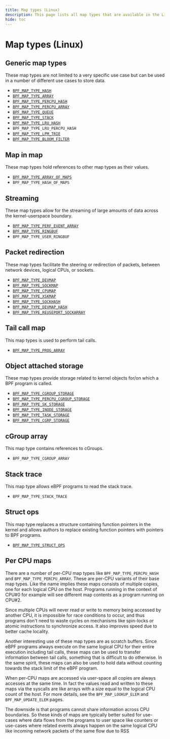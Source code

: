 ```yaml
---
title: Map types (Linux)
description: This page lists all map types that are available in the Linux kernel. They are categorized based on their functionality.
hide: toc
---
```


# Map types (Linux)

## Generic map types

These map types are not limited to a very specific use case but can be used in a number of different use cases to store data.

  * [`BPF_MAP_TYPE_HASH`](BPF_MAP_TYPE_HASH.md)
  * [`BPF_MAP_TYPE_ARRAY`](BPF_MAP_TYPE_ARRAY.md)
  * [`BPF_MAP_TYPE_PERCPU_HASH`](BPF_MAP_TYPE_PERCPU_HASH.md)
  * [`BPF_MAP_TYPE_PERCPU_ARRAY`](BPF_MAP_TYPE_PERCPU_ARRAY.md)
  * [`BPF_MAP_TYPE_QUEUE`](BPF_MAP_TYPE_QUEUE.md)
  * [`BPF_MAP_TYPE_STACK`](BPF_MAP_TYPE_STACK.md)
  * [`BPF_MAP_TYPE_LRU_HASH`](BPF_MAP_TYPE_LRU_HASH.md)
  * `BPF_MAP_TYPE_LRU_PERCPU_HASH`
  * [`BPF_MAP_TYPE_LPM_TRIE`](BPF_MAP_TYPE_LPM_TRIE.md)
  * [`BPF_MAP_TYPE_BLOOM_FILTER`](BPF_MAP_TYPE_BLOOM_FILTER.md)

## Map in map

These map types hold references to other map types as their values.

  * [`BPF_MAP_TYPE_ARRAY_OF_MAPS`](BPF_MAP_TYPE_ARRAY_OF_MAPS.md)
  * `BPF_MAP_TYPE_HASH_OF_MAPS`

## Streaming

These map types allow for the streaming of large amounts of data across the kernel-userspace boundary.

  * [`BPF_MAP_TYPE_PERF_EVENT_ARRAY`](BPF_MAP_TYPE_PERF_EVENT_ARRAY.md)
  * [`BPF_MAP_TYPE_RINGBUF`](BPF_MAP_TYPE_RINGBUF.md)
  * `BPF_MAP_TYPE_USER_RINGBUF`

## Packet redirection

These map types facilitate the steering or redirection of packets, between network devices, logical CPUs, or sockets.

  * [`BPF_MAP_TYPE_DEVMAP`](BPF_MAP_TYPE_DEVMAP.md)
  * [`BPF_MAP_TYPE_SOCKMAP`](BPF_MAP_TYPE_SOCKMAP.md)
  * [`BPF_MAP_TYPE_CPUMAP`](BPF_MAP_TYPE_CPUMAP.md)
  * [`BPF_MAP_TYPE_XSKMAP`](BPF_MAP_TYPE_XSKMAP.md)
  * [`BPF_MAP_TYPE_SOCKHASH`](BPF_MAP_TYPE_SOCKHASH.md)
  * [`BPF_MAP_TYPE_DEVMAP_HASH`](BPF_MAP_TYPE_DEVMAP_HASH.md)
  * [`BPF_MAP_TYPE_REUSEPORT_SOCKARRAY`](BPF_MAP_TYPE_REUSEPORT_SOCKARRAY.md)

## Tail call map

This map types is used to perform tail calls.

  * [`BPF_MAP_TYPE_PROG_ARRAY`](BPF_MAP_TYPE_PROG_ARRAY.md)

## Object attached storage

These map types provide storage related to kernel objects for/on which a BPF program is called.

  * [`BPF_MAP_TYPE_CGROUP_STORAGE`](BPF_MAP_TYPE_CGROUP_STORAGE.md)
  * [`BPF_MAP_TYPE_PERCPU_CGROUP_STORAGE`](BPF_MAP_TYPE_PERCPU_CGROUP_STORAGE.md)
  * [`BPF_MAP_TYPE_SK_STORAGE`](BPF_MAP_TYPE_SK_STORAGE.md)
  * [`BPF_MAP_TYPE_INODE_STORAGE`](BPF_MAP_TYPE_INODE_STORAGE.md)
  * [`BPF_MAP_TYPE_TASK_STORAGE`](BPF_MAP_TYPE_TASK_STORAGE.md)
  * [`BPF_MAP_TYPE_CGRP_STORAGE`](BPF_MAP_TYPE_CGRP_STORAGE.md)

## cGroup array

This map type contains references to cGroups.

  * `BPF_MAP_TYPE_CGROUP_ARRAY`

## Stack trace

This map type allows eBPF programs to read the stack trace.

  * `BPF_MAP_TYPE_STACK_TRACE`

## Struct ops

This map type replaces a structure containing function pointers in the kernel and allows authors to replace existing function pointers with pointers to BPF programs.

  * [`BPF_MAP_TYPE_STRUCT_OPS`](BPF_MAP_TYPE_STRUCT_OPS.md)
  
## Per CPU maps

There are a number of per-CPU map types like `BPF_MAP_TYPE_PERCPU_HASH` and `BPF_MAP_TYPE_PERCPU_ARRAY`. These are per-CPU variants of their base map types. Like the name implies these maps consists of multiple copies, one for each logical CPU on the host. Programs running in the context of CPU#0 for example will see different map contents as a program running on CPU#2. 

Since multiple CPUs will never read or write to memory being accessed by another CPU, it is impossible for race conditions to occur, and thus programs don't need to waste cycles on mechanisms like spin-locks or atomic instructions to synchronize access. It also improves speed due to better cache locality.

Another interesting use of these map types are as scratch buffers. Since eBPF programs always execute on the same logical CPU for their entire execution including tail calls, these maps can be used to transfer information between tail calls, something that is difficult to do otherwise. In the same spirit, these maps can also be used to hold data without counting towards the stack limit of the eBPF program.

When per-CPU maps are accessed via user-space all copies are always accesses at the same time. In fact the values read and written to these maps via the syscalls are like arrays with a size equal to the logical CPU count of the host. For more details, see the `BPF_MAP_LOOKUP_ELEM` and `BPF_MAP_UPDATE_ELEM` pages.

The downside is that programs cannot share information across CPU boundaries. So these kinds of maps are typically better suited for use-cases where data flows from the programs to user space like counters or use-cases where related events always happen on the same logical CPU like incoming network packets of the same flow due to RSS
